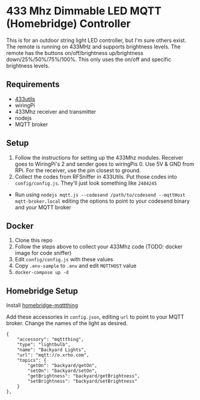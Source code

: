 # 433 Mhz Dimmable LED MQTT (Homebridge) Controller

This is for an outdoor string light LED controller, but I'm sure others exist. The remote is running on 433MHz and supports brightness levels. The remote has the buttons on/off/brightness up/brightness down/25%/50%/75%/100%. This only uses the on/off and specific brightness levels.

## Requirements

* [433utils](https://github.com/ninjablocks/433Utils)
* wiringPi
* 433Mhz receiver and transmitter
* nodejs
* MQTT broker

## Setup

1. Follow the instructions for setting up the 433Mhz modules. Receiver goes to WiringPi's 2 and sender goes to wiringPis 0. Use 5V & GND from RPi. For the receiver, use the pin closest to ground.
1. Collect the codes from RFSniffer in 433Utils. Put those codes into `config/config.js`. They'll just look something like `2484245`
* Run using `nodejs mqtt.js --codesend /path/to/codesend --mqttHost mqtt-broker.local` editing the options to point to your codesend binary and your MQTT broker

## Docker

1. Clone this repo
1. Follow the steps above to collect your 433Mhz code (TODO: docker image for code sniffer)
1. Edit `config/config.js` with these values
1. Copy `.env-sample` to `.env` and edit `MQTTHOST` value
1. `docker-compose up -d`

## Homebridge Setup

Install [homebridge-mqttthing](https://github.com/arachnetech/homebridge-mqttthing)

Add these accessories in `config.json`, editing `url` to point to your MQTT broker. Change the names of the light as desired. 

```
{
	"accessory": "mqttthing",
	"type": "lightbulb",
	"name": "Backyard Lights",
	"url": "mqtt://o.xrho.com",
	"topics": {
		"getOn": "backyard/getOn",
		"setOn": "backyard/setOn",
		"getBrightness": "backyard/getBrightness",
		"setBrightness": "backyard/setBrightness"
	}
},
```
